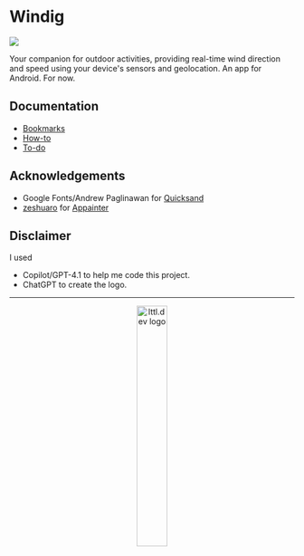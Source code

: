 # Windig

![](assets/animate/icon.gif)

Your companion for outdoor activities, providing real-time wind direction and speed using your device's sensors and geolocation. An app for Android. For now.

## Documentation

- [Bookmarks](docs/BOOKMARKS.md)
- [How-to](docs/HOWTO.md)
- [To-do](docs/TODO.md)

## Acknowledgements

- Google Fonts/Andrew Paglinawan for [Quicksand](https://fonts.google.com/specimen/Quicksand)
- [zeshuaro](https://github.com/zeshuaro) for [Appainter](https://appainter.dev/)

## Disclaimer

I used
- Copilot/GPT-4.1 to help me code this project.
- ChatGPT to create the logo.

---

<p align="center">
    <a href="https://lttl.dev/"><img alt="lttl.dev logo" src="./assets/logos/logo-lttl_dev.png" width="33%"/></a>
</p>